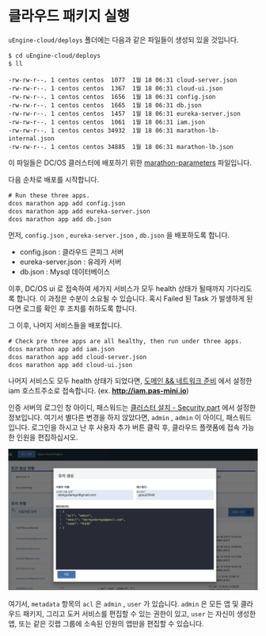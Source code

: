 # 클라우드 패키지 실행

`uEngine-cloud/deploys` 폴더에는 다음과 같은 파일들이 생성되 있을 것입니다.

```
$ cd uEngine-cloud/deploys
$ ll

-rw-rw-r--. 1 centos centos  1077  1월 18 06:31 cloud-server.json
-rw-rw-r--. 1 centos centos  1367  1월 18 06:31 cloud-ui.json
-rw-rw-r--. 1 centos centos  1656  1월 18 06:31 config.json
-rw-rw-r--. 1 centos centos  1665  1월 18 06:31 db.json
-rw-rw-r--. 1 centos centos  1457  1월 18 06:31 eureka-server.json
-rw-rw-r--. 1 centos centos  1061  1월 18 06:31 iam.json
-rw-rw-r--. 1 centos centos 34932  1월 18 06:31 marathon-lb-internal.json
-rw-rw-r--. 1 centos centos 34885  1월 18 06:31 marathon-lb.json
```

이 파일들은 DC/OS 클러스터에 배포하기 위한 [marathon-parameters](https://docs.mesosphere.com/1.10/deploying-services/marathon-parameters/#example) 파일입니다.

다음 순차로 배포를 시작합니다.

```
# Run these three apps.
dcos marathon app add config.json
dcos marathon app add eureka-server.json
dcos marathon app add db.json
```

먼저, `config.json` , `eureka-server.json` , `db.json` 을 배포하도록 합니다.

- config.json : 클라우드 콘피그 서버
- eureka-server.json : 유레카 서버
- db.json : Mysql 데이터베이스

이후, DC/OS ui 로 접속하여 세가지 서비스가 모두 health 상태가 될때까지 기다리도록 합니다. 이 과정은 수분이 소요될 수 있습니다.
 혹시 Failed 된 Task 가 발생하게 된다면 로그를 확인 후 조치를 취하도록 합니다. 

그 이후, 나머지 서비스들을 배포합니다.

```
# Check pre three apps are all healthy, then run under three apps.
dcos marathon app add iam.json
dcos marathon app add cloud-server.json
dcos marathon app add cloud-ui.json
```

나머지 서비스도 모두 health 상태가 되었다면, [도메인 && 네트워크 준비](document/pre-domain.md) 에서 설정한 iam 호스트주소로 접속합니다. (ex. **http://iam.pas-mini.io**)

인증 서버의 로그인 창 아이디, 패스워드는 [클러스터 설치 - Security part](document/install-cluster.md#security-part) 에서 설정한 정보입니다.
 여기서 별다른 변경을 하지 않았다면, `admin` , `admin` 이 아이디, 패스워드 입니다. 로그인을 하시고 난 후 사용자 추가 버튼 클릭 후, 클라우드 플랫폼에 
 접속 가능한 인원을 편집하십시오.
 
![package4](image/package4.png)

여기서, `metadata` 항목의 `acl` 은 `admin` , `user` 가 있습니다. `admin` 은 모든 앱 및 클라우드 패키지, 그리고 도커 서비스를 편집할 수 있는 권한이 있고,
 `user` 는 자신이 생성한 앱, 또는 같은 깃랩 그룹에 소속된 인원의 앱만을 편집할 수 있습니다.
 
